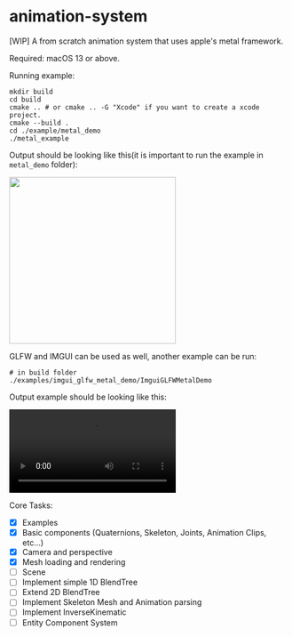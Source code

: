 # animation-system

[WIP] A from scratch animation system that uses apple's metal framework.

Required: macOS 13 or above.

Running example:

```terminal
mkdir build
cd build
cmake .. # or cmake .. -G "Xcode" if you want to create a xcode project.
cmake --build .
cd ./example/metal_demo
./metal_example
```

Output should be looking like this(it is important to run the example in `metal_demo` folder):

<img src="docs/RenderExample.gif" width="300">

GLFW and IMGUI can be used as well, another example can be run:

```terminal
# in build folder
./examples/imgui_glfw_metal_demo/ImguiGLFWMetalDemo
```

Output example should be looking like this:

![Imgui Example Video](docs/ImguiExampleWindow.mov)

Core Tasks:

- [x] Examples
- [x] Basic components (Quaternions, Skeleton, Joints, Animation Clips, etc...)
- [x] Camera and perspective
- [x] Mesh loading and rendering
- [ ] Scene
- [ ] Implement simple 1D BlendTree
- [ ] Extend 2D BlendTree
- [ ] Implement Skeleton Mesh and Animation parsing
- [ ] Implement InverseKinematic
- [ ] Entity Component System
